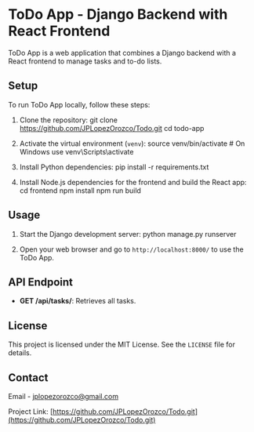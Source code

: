 # ToDo App - Django Backend with React Frontend

ToDo App is a web application that combines a Django backend with a React frontend to manage tasks and to-do lists.

## Setup

To run ToDo App locally, follow these steps:

1. Clone the repository:
git clone https://github.com/JPLopezOrozco/Todo.git
cd todo-app

2. Activate the virtual environment (`venv`):
source venv/bin/activate # On Windows use venv\Scripts\activate

3. Install Python dependencies:
pip install -r requirements.txt


4. Install Node.js dependencies for the frontend and build the React app:
cd frontend
npm install
npm run build


## Usage

1. Start the Django development server:
python manage.py runserver


2. Open your web browser and go to `http://localhost:8000/` to use the ToDo App.

## API Endpoint

- **GET /api/tasks/**: Retrieves all tasks.

## License

This project is licensed under the MIT License. See the `LICENSE` file for details.

## Contact

Email - jplopezorozco@gmail.com

Project Link: [https://github.com/JPLopezOrozco/Todo.git](https://github.com/JPLopezOrozco/Todo.git)

